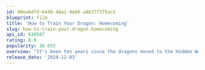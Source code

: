 ```yaml
---
id: 00ea6dfd-6440-4da1-9eb6-a8837f375ac5
blueprint: film
title: 'How to Train Your Dragon: Homecoming'
slug: how-to-train-your-dragon-homecoming
api_id: 638507
rating: 8.0
popularity: 38.655
overview: "It's been ten years since the dragons moved to the Hidden World, and even though Toothless doesn't live in New Berk anymore, Hiccup continues the holiday traditions he once shared with his best friend. But the Vikings of New Berk were beginning to forget about their friendship with dragons. Hiccup, Astrid, and Gobber know just what to do to keep the dragons in the villagers' hearts. And across the sea, the dragons have a plan of their own..."
release_date: '2019-12-03'
---
```

